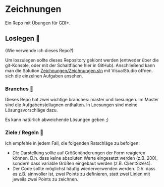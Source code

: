  # Zeichnungen
 Ein Repo mit Übungen für GDI+.

 ## Loslegen :rocket: 
 (Wie verwende ich dieses Repo?)

Um loszulegen sollte dieses Repository geklont werden (entweder über die git-Konsole, oder mit der Schaltfläche hier in GitHub). Anschließend kann man die Solution [Zeichnungen/Zeichnungen.sln](./Zeichnungen/Zeichnungen.sln) mit VisualStudio öffnen. sich die einzelnen Aufgaben ansehen. 

### Branches :seedling:
Dieses Repo hat zwei wichtige branches: master und loesungen. 
Im Master sind die Aufgabenstellugnen enthalten. In Loesungen sind meine Lösungsvorschläge dazu.

Es kann natürlich abweichende Lösungen geben ;)

### Ziele / Regeln :dart:
Ich empfehle in jedem Fall, die folgenden Ratschläge zu befolgen:
- Die Darstellung sollte auf Größenänderungen der Form reagieren können. D.h. dass keine absoluten Werte eingesetzt werden (z.B. 200), sondern dass variable Größen eingebaut werden (z.B. ClientSize/4).
- Der Code sollte möglichst häufig wiederverwenden werden. D.h. dass es z.B. sinnvoller ist, zwei Points zu definieren, statt zwei Linien mit jeweils zwei Points zu zeichnen.
